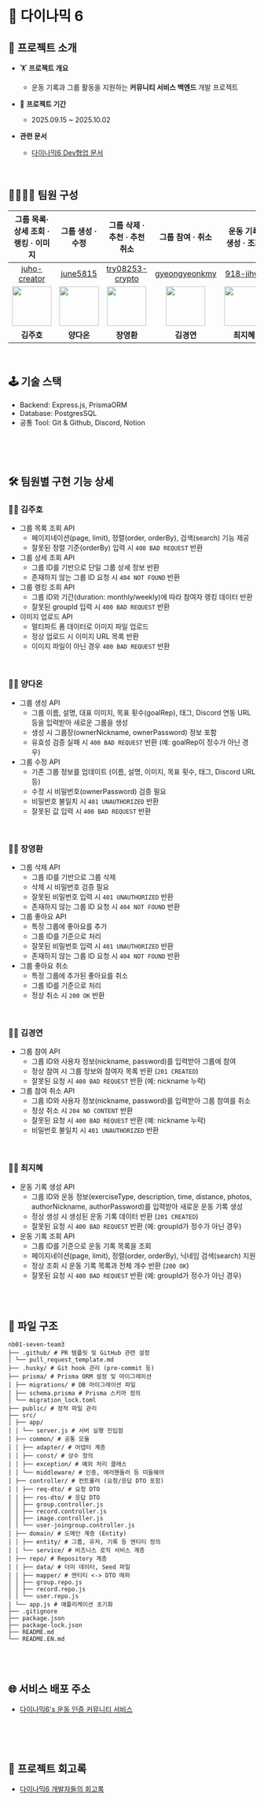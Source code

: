 # 🧗 다이나믹 6
## 📕 프로젝트 소개

- 🏋️ **프로젝트 개요**  
  - 운동 기록과 그룹 활동을 지원하는 **커뮤니티 서비스 백엔드** 개발 프로젝트  

- 📅 **프로젝트 기간**
  - 2025.09.15 ~ 2025.10.02  

- **관련 문서**  
  - [다이나믹6 Dev협업 문서](https://www.notion.so/1-2025-09-15-25ee9d59f596808f8dbde297962d624b?source=copy_link)


</br>

## 👨‍💻👨‍💻 팀원 구성

| 그룹 목록·상세 조회 · 랭킹 · 이미지 | 그룹 생성 · 수정 | 그룹 삭제 · 추천 · 추천취소 | 그룹 참여 · 취소 | 운동 기록 생성 · 조회 |
|------------------------------------|------------------|-----------------------------|------------------|------------------------|
| <div align="center">[juho-creator](https://github.com/juho-creator)</div> | <div align="center">[june5815](https://github.com/june5815)</div> | <div align="center">[try08253-crypto](https://github.com/try08253-crypto)</div> | <div align="center">[gyeongyeonkmy](https://github.com/gyeongyeonkmy)</div> | <div align="center">[918-jihye](https://github.com/918-jihye)</div> |
| <div align="center"><img src="https://avatars.githubusercontent.com/juho-creator" width="80"/></div> | <div align="center"><img src="https://avatars.githubusercontent.com/june5815" width="80"/></div> | <div align="center"><img src="https://avatars.githubusercontent.com/try08253-crypto" width="80"/></div> | <div align="center"><img src="https://avatars.githubusercontent.com/gyeongyeonkmy" width="80"/></div> | <div align="center"><img src="https://avatars.githubusercontent.com/918-jihye" width="80"/></div> |
| <div align="center"><b>김주호</b></div> | <div align="center"><b>양다온</b></div> | <div align="center"><b>장영환</b></div> | <div align="center"><b>김경연</b></div> | <div align="center"><b>최지혜</b></div> |



</br>

## 🕹️ 기술 스택
- Backend: Express.js, PrismaORM
- Database: PostgresSQL
- 공통 Tool: Git & Github, Discord, Notion
</br>
</br>

</br>

## 🛠️ 팀원별 구현 기능 상세
### 👨‍💻 김주호
- 그룹 목록 조회 API
  - 페이지네이션(page, limit), 정렬(order, orderBy), 검색(search) 기능 제공
  - 잘못된 정렬 기준(orderBy) 입력 시 `400 BAD REQUEST` 반환
- 그룹 상세 조회 API
  - 그룹 ID를 기반으로 단일 그룹 상세 정보 반환
  - 존재하지 않는 그룹 ID 요청 시 `404 NOT FOUND` 반환
- 그룹 랭킹 조회 API
  - 그룹 ID와 기간(duration: monthly/weekly)에 따라 참여자 랭킹 데이터 반환
  - 잘못된 groupId 입력 시 `400 BAD REQUEST` 반환
- 이미지 업로드 API
  - 멀티파트 폼 데이터로 이미지 파일 업로드
  - 정상 업로드 시 이미지 URL 목록 반환
  - 이미지 파일이 아닌 경우 `400 BAD REQUEST` 반환
</br>

### 👨‍💻 양다온
- 그룹 생성 API
  - 그룹 이름, 설명, 대표 이미지, 목표 횟수(goalRep), 태그, Discord 연동 URL 등을 입력받아 새로운 그룹을 생성
  - 생성 시 그룹장(ownerNickname, ownerPassword) 정보 포함
  - 유효성 검증 실패 시 `400 BAD REQUEST` 반환 (예: goalRep이 정수가 아닌 경우)
- 그룹 수정 API
  - 기존 그룹 정보를 업데이트 (이름, 설명, 이미지, 목표 횟수, 태그, Discord URL 등)
  - 수정 시 비밀번호(ownerPassword) 검증 필요
  - 비밀번호 불일치 시 `401 UNAUTHORIZED` 반환
  - 잘못된 값 입력 시 `400 BAD REQUEST` 반환
</br>
 
### 👨‍💻 장영환 </br>
- 그룹 삭제 API
  - 그룹 ID를 기반으로 그룹 삭제
  - 삭제 시 비밀번호 검증 필요
  - 잘못된 비밀번호 입력 시 `401 UNAUTHORIZED` 반환
  - 존재하지 않는 그룹 ID 요청 시 `404 NOT FOUND` 반환
- 그룹 좋아요 API
  - 특정 그룹에 좋아요를 추가
  - 그룹 ID를 기준으로 처리
  - 잘못된 비밀번호 입력 시 `401 UNAUTHORIZED` 반환
  - 존재하지 않는 그룹 ID 요청 시 `404 NOT FOUND` 반환
- 그룹 좋아요 취소
  - 특정 그룹에 추가된 좋아요를 취소
  - 그룹 ID를 기준으로 처리
  - 정상 취소 시 `200 OK` 반환
</br>

### 👨‍💻 김경연 </br>
- 그룹 참여 API
  - 그룹 ID와 사용자 정보(nickname, password)를 입력받아 그룹에 참여
  - 정상 참여 시 그룹 정보와 참여자 목록 반환 (`201 CREATED`)
  - 잘못된 요청 시 `400 BAD REQUEST` 반환 (예: nickname 누락)
- 그룹 참여 취소 API
  - 그룹 ID와 사용자 정보(nickname, password)를 입력받아 그룹 참여를 취소
  - 정상 취소 시 `204 NO CONTENT` 반환
  - 잘못된 요청 시 `400 BAD REQUEST` 반환 (예: nickname 누락)
  - 비밀번호 불일치 시 `401 UNAUTHORIZED` 반환
</br>

### 👨‍💻 최지혜 </br>
- 운동 기록 생성 API
  - 그룹 ID와 운동 정보(exerciseType, description, time, distance, photos, authorNickname, authorPassword)를 입력받아 새로운 운동 기록 생성
  - 정상 생성 시 생성된 운동 기록 데이터 반환 (`201 CREATED`)
  - 잘못된 요청 시 `400 BAD REQUEST` 반환 (예: groupId가 정수가 아닌 경우)
- 운동 기록 조회 API
  - 그룹 ID를 기준으로 운동 기록 목록을 조회
  - 페이지네이션(page, limit), 정렬(order, orderBy), 닉네임 검색(search) 지원
  - 정상 조회 시 운동 기록 목록과 전체 개수 반환 (`200 OK`)
  - 잘못된 요청 시 `400 BAD REQUEST` 반환 (예: groupId가 정수가 아닌 경우)
  </br></br>
</br>

##  📂 파일 구조
```
nb01-seven-team3
├── .github/ # PR 템플릿 및 GitHub 관련 설정
│ └── pull_request_template.md
├── .husky/ # Git hook 관리 (pre-commit 등)
├── prisma/ # Prisma ORM 설정 및 마이그레이션
│ ├── migrations/ # DB 마이그레이션 파일
│ ├── schema.prisma # Prisma 스키마 정의
│ └── migration_lock.toml
├── public/ # 정적 파일 관리
├── src/
│ ├── app/
│ │ └── server.js # 서버 실행 진입점
│ ├── common/ # 공통 모듈
│ │ ├── adapter/ # 어댑터 계층
│ │ ├── const/ # 상수 정의
│ │ ├── exception/ # 예외 처리 클래스
│ │ └── middleware/ # 인증, 에러핸들러 등 미들웨어
│ ├── controller/ # 컨트롤러 (요청/응답 DTO 포함)
│ │ ├── req-dto/ # 요청 DTO
│ │ ├── res-dto/ # 응답 DTO
│ │ ├── group.controller.js
│ │ ├── record.controller.js
│ │ ├── image.controller.js
│ │ └── user-joingroup.controller.js
│ ├── domain/ # 도메인 계층 (Entity)
│ │ ├── entity/ # 그룹, 유저, 기록 등 엔티티 정의
│ │ └── service/ # 비즈니스 로직 서비스 계층
│ ├── repo/ # Repository 계층
│ │ ├── data/ # 더미 데이터, Seed 파일
│ │ ├── mapper/ # 엔티티 <-> DTO 매퍼
│ │ ├── group.repo.js
│ │ ├── record.repo.js
│ │ └── user.repo.js
│ └── app.js # 애플리케이션 초기화
├── .gitignore
├── package.json
├── package-lock.json
├── README.md
└── README.EN.md
```

<br>

<br>

## 🌐 서비스 배포 주소 </br>
- [다이나믹6's 운동 인증 커뮤니티 서비스](https://www.codeit.kr/)

</br>
</br>

</br>

## 📝 프로젝트 회고록 
- [다이나믹6 개발자들의 회고록](https://www.notion.so/1-2025-09-15-25ee9d59f596808f8dbde297962d624b)


